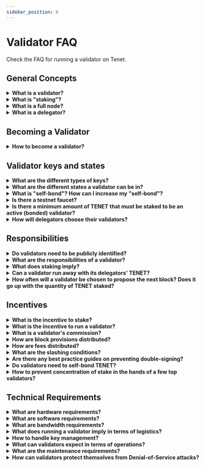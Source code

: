 ```yaml
---
sidebar_position: 6
---
```


# Validator FAQ

Check the FAQ for running a validator on Tenet.

## General Concepts

<details>

<summary><b>What is a validator?</b></summary>

Tenet is powered by [Tendermint](https://docs.tendermint.com/v0.34/introduction/what-is-tendermint.html) Core,
which relies on a set of validators to secure the network. Validators run a full node and participate in consensus
by broadcasting votes which contain cryptographic signatures signed by their private key. Validators commit new
blocks in the blockchain and receive revenue in exchange for their work. They also participate in on-protocol
treasury governance by voting on governance proposals. A validator's voting influence is weighted according to
their total stake.

</details>

<details>

<summary><b>What is "staking"?</b></summary>

Tenet is a public Proof-of-Stake (PoS) blockchain, meaning that validator's weight is determined by the amount of
staking tokens (TENET) bonded as collateral. These staking tokens can be staked directly by the validator or delegated
to them by TENET holders.

Any user in the system can declare its intention to become a validator by sending a `create-validator` transaction.
From there, they become validators.

The weight (i.e. total stake or voting power) of a validator determines wether or not it is an active validator,
and also how frequently this node will have to propose a block and how much revenue it will obtain. Initially, only
the top 150 validators with the most weight will be active validators. If validators double-sign, or are frequently
offline, they risk their staked tokens (including TENET delegated by users) being "slashed" by the protocol to
penalize negligence and misbehavior.

</details>

<details>

<summary><b>What is a full node?</b></summary>

A full node is a program that fully validates transactions and blocks of a blockchain. It is distinct from a light
client node that only processes block headers and a small subset of transactions. Running a full node requires more
resources than a light client but is necessary in order to be a validator. In practice, running a full-node only
implies running a non-compromised and up-to-date version of the software with low network latency and without downtime.

Of course, it is possible and encouraged for any user to run full nodes even if they do not plan to be validators.

</details>

<details>

<summary><b>What is a delegator?</b></summary>

Delegators are TENET holders who cannot, or do not want to run validator operations themselves. Users can delegate
TENET to a validator and obtain a part of its revenue in exchange (for more detail on how revenue is distributed, see
`What is the incentive to stake?` and `What is a validator's commission?` sections below).

Because they share revenue with their validators, delegators also share responsibility. Should a validator misbehave,
each of its delegators will be partially slashed in proportion to their stake. This is why delegators should perform
due-diligence on validators before delegating, as well as diversifying by spreading their stake over multiple validators.

Delegators play a critical role in the system, as they are responsible for choosing validators. Be aware that being a
delegator is not a passive role. Delegators are obligated to remain vigilant and actively monitor the actions of their
validators, switching should they fail to act responsibly.

</details>

## Becoming a Validator

<details>

<summary><b>How to become a validator?</b></summary>

Any participant in the network can signal their intent to become a validator by creating a validator and registering
its validator profile. To do so, the candidate broadcasts a `create-validator` transaction, in which they must
submit the following information:

- **Validator's PubKey**: Validator operators can have different accounts for validating and holding liquid funds.
  The PubKey submitted must be associated with the private key with which the validator intends to sign *prevotes*
  and *precommits*.
- **Validator's Address**: `tenetvaloper1-` address. This is the address used to identify your validator publicly.
  The private key associated with this address is used to bond, unbond, and claim rewards.
- **Validator's name** (also known as the **moniker**)
- **Validator's website** *(optional)*
- **Validator's description** *(optional)*
- **Initial commission rate**: The commission rate on block provisions, block rewards and fees charged to delegators.
- **Maximum commission**: The maximum commission rate which this validator will be allowed to charge.
- **Commission change rate**: The maximum daily increase of the validator commission.
- **Minimum self-bond amount**: Minimum amount of TENET the validator needs to have bonded at all times. If the
  validator's self-bonded stake falls below this limit, its entire staking pool will be unbonded.
- **Initial self-bond amount**: Initial amount of TENET the validator wants to self-bond.

```bash
tenetd tx staking create-validator
--pubkey tenetvalconspub1zcjduepqs5s0vddx5m65h5ntjzwd0x8g3245rgrytpds4ds7vdtlwx06mcesmnkzly
--amount "2atenet"
--from tmp
--commission-rate="0.20"
--commission-max-rate="1.00"
--commission-max-change-rate="0.01"
--min-self-delegation "1"
--moniker "validator"
--chain-id "tenet_155-1"
--gas auto
--node tcp://127.0.0.1:26647
```

:::danger
🚨 **DANGER**: <u>Never</u> create your mainnet validator keys using a [`test`](./../../protocol/concepts/keyring#testing)
keying backend. Doing so might result in a loss of funds by making your funds remotely accessible via the
`eth_sendTransaction` JSON-RPC endpoint.

Ref: [Security Advisory: Insecurely configured geth can make funds remotely accessible](https://blog.ethereum.org/2015/08/29/security-alert-insecurely-configured-geth-can-make-funds-remotely-accessible/)
:::

Once a validator is created and registered, TENET holders can delegate TENET to it, effectively adding stake to
its pool. The total stake of a validator is the sum of the TENET self-bonded by the validator's operator and the
TENET bonded by external delegators.

**Only the top 150 validators with the most stake are considered the active validators**, becoming
**bonded validators**. If ever a validator's total stake dips below the top 150, the validator loses
its validator privileges (meaning that it won't generate rewards) and no longer serves as part of
the active set (i.e doesn't participate in consensus), entering **unbonding mode** and eventually becomes **unbonded**.

</details>

## Validator keys and states

<details>

<summary><b>What are the different types of keys?</b></summary>

In short, there are two types of keys:

- **Tendermint Key**: This is a unique key used to sign block hashes. It is associated with a public key
  `tenetvalconspub`.
    - Generated when the node is created with `tenetd init`.
    - Get this value with `tenetd tendermint show-validator`
      e.g. `tenetvalconspub1zcjduc3qcyj09qc03elte23zwshdx92jm6ce88fgc90rtqhjx8v0608qh5ssp0w94c`

- **Application keys**: These keys are created from the application and used to sign transactions. As a validator,
  you will probably use one key to sign staking-related transactions, and another key to sign oracle-related
  transactions. Application keys are associated with a public key `tenetpub-` and an address `tenet-`. Both
  are derived from account keys generated by `tenetd keys add`.

:::warning
A validator's operator key is directly tied to an application key, but uses reserved prefixes solely for this
purpose: `tenetvaloper` and `tenetvaloperpub`
:::

</details>

<details>

<summary><b>What are the different states a validator can be in?</b></summary>

After a validator is created with a `create-validator` transaction, it can be in three states:

- `bonded`: Validator is in the active set and participates in consensus. Validator is earning rewards and can be
  slashed for misbehaviour.
- `unbonding`: Validator is not in the active set and does not participate in consensus. Validator is not earning
  rewards, but can still be slashed for misbehaviour. This is a transition state from `bonded` to `unbonded`. If
  validator does not send a `rebond` transaction while in `unbonding` mode, it will take two weeks for the state
  transition to complete.
- `unbonded`: Validator is not in the active set, and therefore not signing blocks. Unbonded validators cannot be
  slashed, but do not earn any rewards from their operation. It is still possible to delegate TENET to this
  validator. Un-delegating from an `unbonded` validator is immediate.

Delegators have the same state as their validator.

:::warning
Delegations are not necessarily bonded. TENET can be delegated and bonded, delegated and unbonding, delegated and
unbonded, or liquid.
:::

</details>

<details>

<summary><b>What is "self-bond"? How can I increase my "self-bond"?</b></summary>

The validator operator's "self-bond" refers to the amount of TENET stake delegated to itself. You can increase your
self-bond by delegating more TENET to your validator account.

</details>

<details>

<summary><b>Is there a testnet faucet?</b></summary>

If you want to obtain coins for the testnet, you can do so by using the [faucet](https://faucet.tenet.dev/).

</details>

<details>

<summary><b>Is there a minimum amount of TENET that must be staked to be an active (bonded) validator?</b></summary>

There is no minimum. The top 150 validators with the highest total stake (where
`total stake = self-bonded stake + delegators stake`) are the active validators.

</details>

<details>

<summary><b>How will delegators choose their validators?</b></summary>

Delegators are free to choose validators according to their own subjective criteria. That said, criteria anticipated to
be important include:

- **Amount of self-bonded TENET:** Number of TENET a validator self-bonded to its staking pool. A validator with higher
  amount of self-bonded TENET has more skin in the game, making it more liable for its actions.

- **Amount of delegated TENET:** Total number of TENET delegated to a validator. A high stake shows that the community
  trusts this validator, but it also means that this validator is a bigger target for hackers. Validators are expected
  to become less and less attractive as their amount of delegated TENET grows. Bigger validators also increase the
  centralization of the network.

- **Commission rate:** Commission applied on revenue by validators before it is distributed to their delegators

- **Track record:** Delegators will likely look at the track record of the validators they plan to delegate to. This
  includes seniority, past votes on proposals, historical average uptime and how often the node was compromised.

Apart from these criteria, there will be a possibility for validators to signal a website address to complete their
resume. Validators will need to build reputation one way or another to attract delegators. For example, it would be
a good practice for validators to have their setup audited by third parties. Note though, that the Tenet team will
not approve or conduct any audit itself.

</details>

## Responsibilities

<details>

<summary><b>Do validators need to be publicly identified?</b></summary>

No, they do not. Each delegator will value validators based on their own criteria. Validators will be able(and are
advised) to register a website address when they nominate themselves so that they can advertise their operation as
they see fit. Some delegators may prefer a website that clearly displays the team running the validator and their
resume, while others might prefer anonymous validators with positive track records. Most likely both identified
and anonymous validators will coexist in the validator set.

</details>

<details>

<summary><b>What are the responsibilities of a validator?</b></summary>

Validators have three main responsibilities:

- **Be able to constantly run a correct version of the software:** validators need to make sure that their servers are
  always online and their private keys are not compromised.

- **Provide oversight and feedback on correct deployment of community pool funds:** the Tenet protocol includes the a
  governance system for proposals to the facilitate adoption of its currencies. Validators are expected to hold budget
  executors to account to provide transparency and efficient use of funds.

Additionally, validators are expected to be active members of the community. They should always be up-to-date with the
current state of the ecosystem so that they can easily adapt to any change.

</details>

<details>

<summary><b>What does staking imply?</b></summary>

Staking TENET can be thought of as a safety deposit on validation activities. When a validator or a delegator wants to
retrieve part or all of their deposit, they send an unbonding transaction. Then, the deposit undergoes a *two week
unbonding period* during which they are liable to being slashed for potential misbehavior committed by the validator
before the unbonding process started.

Validators, and by association delegators, receive block provisions, block rewards, and fee rewards. If a validator
misbehaves, a certain portion of its total stake is slashed (the severity of the penalty depends on the type
of misbehavior). This means that every user that bonded TENET to this validator gets penalized in proportion
to its stake. Delegators are therefore incentivized to delegate to validators that they anticipate will function safely.

</details>
<details>

<summary><b>Can a validator run away with its delegators' TENET?</b></summary>

By delegating to a validator, a user delegates staking power. The more staking power a validator has, the more weight
it has in the consensus and processes. This does not mean that the validator has custody of its delegators' TENET.
*By no means can a validator run away with its delegator's funds*.

Even though delegated funds cannot be stolen by their validators, delegators are still liable if their validators
misbehave. In such case, each delegators' stake will be partially slashed in proportion to their relative stake.

</details>

<details>

<summary><b>How often will a validator be chosen to propose the next block? Does it go up with the quantity of TENET
staked?</b></summary>

The validator that is selected to mine the next block is called the **proposer**, the "leader" in the consensus for the
round. Each proposer is selected deterministically, and the frequency of being chosen is equal to the relative total
stake (where total stake = self-bonded stake + delegators stake) of the validator. For example, if the total
bonded stake across all validators is 100 TENET, and a validator's total stake is 10 TENET, then this validator
will be chosen 10% of the time as the proposer.

To understand more about the proposer selection process in Tendermint BFT consensus, read more
[in their official docs](https://docs.tendermint.com/master/spec/consensus/proposer-selection.html).

</details>

## Incentives

<details>

<summary><b>What is the incentive to stake?</b></summary>

Each member of a validator's staking pool earns different types of revenue:

- **Block rewards:** Native tokens of applications run by validators (e.g. TENET on Tenet) are inflated to produce
  block provisions. These provisions exist to incentivize TENET holders to bond their stake, as non-bonded TENET will
  be diluted over time.
- **Transaction fees:** Tenet maintains a whitelist of token that are accepted as fee payment. The initial fee token is
  the `tenet`.

This total revenue is divided among validators' staking pools according to each validator's weight. Then, within each
validator's staking pool the revenue is divided among delegators in proportion to each delegator's stake. A commission
on delegators' revenue is applied by the validator before it is distributed.

</details>

<details>

<summary><b>What is the incentive to run a validator?</b></summary>

Validators earn proportionally more revenue than their delegators because of commissions.

Validators also play a major role in governance. If a delegator does not vote, they inherit the vote from their
validator. This gives validators a major responsibility in the ecosystem.

</details>

<details>

<summary><b>What is a validator's commission?</b></summary>

Revenue received by a validator's pool is split between the validator and its delegators. The validator can apply a
commission on the part of the revenue that goes to its delegators. This commission is set as a percentage.
Each validator is free to set its initial commission, maximum daily commission change rate and maximum commission.
Tenet enforces the parameter that each validator sets. These parameters can only be defined when initially declaring
candidacy, and may only be constrained further after being declared.

</details>

<details>

<summary><b>How are block provisions distributed?</b></summary>

Block provisions (rewards) are distributed proportionally to all validators relative to their total stake (voting power).
This means that even though each validator gains TENET with each provision, all validators will still maintain equal
weight.

Let us take an example where we have 10 validators with equal staking power and a commission rate of 1%. Let us also
assume that the provision for a block is 1000 TENET and that each validator has 20% of self-bonded TENET. These tokens
do not go directly to the proposer. Instead, they are evenly spread among validators. So now each validator's pool
has 100 TENET. These 100 TENET will be distributed according to each participant's stake:

- Commission: `100*80%*1% = 0.8 TENET`
- Validator gets: `100\*20% + Commission = 20.8 TENET`
- All delegators get: `100\*80% - Commission = 79.2 TENET`

Then, each delegator can claim its part of the 79.2 TENET in proportion to their stake in the validator's staking pool.
Note that the validator's commission is not applied on block provisions. Note that block rewards (paid in TENET) are
distributed according to the same mechanism.

</details>

<details>

<summary><b>How are fees distributed?</b></summary>

Fees are similarly distributed with the exception that the block proposer can get a bonus on the fees of the block it
proposes if it includes more than the strict minimum of required precommits.

When a validator is selected to propose the next block, it must include at least ⅔ precommits for the previous block in
the form of validator signatures. However, there is an incentive to include more than ⅔ precommits in the form of a
bonus. The bonus is linear: it ranges from 1% if the proposer includes ⅔rd precommits (minimum for the block to be
valid) to 5% if the proposer includes 100% precommits. Of course the proposer should not wait too long or other
validators may timeout and move on to the next proposer. As such, validators have to find a balance between
wait-time to get the most signatures and risk of losing out on proposing the next block. This mechanism aims
to incentivize non-empty block proposals, better networking between validators as well as to mitigate censorship.

Let's take a concrete example to illustrate the aforementioned concept. In this example, there are 10 validators with
equal stake. Each of them applies a 1% commission and has 20% of self-bonded TENET. Now comes a successful block
that collects a total of 1005 TENET in fees. Let's assume that the proposer included 100% of the signatures in its
block. It thus obtains the full bonus of 5%.

We have to solve this simple equation to find the reward $R$ for each validator:

$$9R ~ + ~ R ~ + ~ 5\%(R) ~ = ~ 1005 ~ \Leftrightarrow ~ R ~ = ~ 1005 ~/ ~10.05 ~ = ~ 100$$

- For the proposer validator:

    - The pool obtains $R ~ + ~ 5\%(R)$: 105 TENET
    - Commission: $105 ~ *~ 80\% ~* ~ 1\%$ = 0.84 TENET
    - Validator's reward: $105 ~ * ~ 20\% ~ + ~ Commission$ = 21.84 TENET
    - Delegators' rewards: $105 ~ * ~ 80\% ~ - ~ Commission$ = 83.16 TENET \(each delegator will be able to claim its portion
      of these rewards in proportion to their stake\)

    - The pool obtains $R$: 100 TENET
    - Commission: $100 ~ *~ 80\% ~* ~ 1\%$ = 0.8 TENET
    - Validator's reward: $100 ~ * ~ 20\% ~ + ~ Commission$ = 20.8 TENET
    - Delegators' rewards: $100 ~ * ~ 80\% ~ - ~ Commission$ = 79.2 TENET \(each delegator will be able to claim its portion
      of these rewards in proportion to their stake\

</details>

<details>

<summary><b>What are the slashing conditions?</b></summary>

If a validator misbehaves, its bonded stake along with its delegators' stake and will be slashed. The severity of the
punishment depends on the type of fault. There are 3 main faults that can result in slashing of funds for a validator
and its delegators:

- **Double-signing:** If someone reports on chain A that a validator signed two blocks at the same height on chain A and
  chain B, and if chain A and chain B share a common ancestor, then this validator will get slashed on chain A. The penalty
  for double signing is 10.00% of total stake.

- **Downtime:** If a validator misses more than 50% of the last 90.000 blocks, they will get slashed by 0.50%.
- **Unavailability:** If a validator's signature has not been included in the last X blocks, the validator will get
  slashed by a marginal amount proportional to X. If X is above a certain limit Y, then the validator will get unbonded.

Note that even if a validator does not intentionally misbehave, it can still be slashed if its node crashes, looses
connectivity, gets DDoSed, or if its private key is compromised.

Here are some links to community's learning from double signing worth a look:

- [Learnings from BlockDaemon](https://blockdaemon.com/documentation/tenet-post-mortem/)

</details>

<details>

<summary><b>Are there any best practice guides on preventing double-signing?</b></summary>

There is an awesome guide. Polkachu is a validator on Tenet and they have wrote [this page](https://github.com/polkachu/validator-guide/blob/main/validator_server_migration_best_practice.md)
to help out.

</details>

<details>

<summary><b>Do validators need to self-bond TENET?</b></summary>

No, they do not. A validators total stake is equal to the sum of its own self-bonded stake and of its delegated stake.
This means that a validator can compensate its low amount of self-bonded stake by attracting more delegators. This is
why reputation is very important for validators.

Even though there is no obligation for validators to self-bond TENET, delegators should want their validator to have
self-bonded TENET in their staking pool. In other words, validators should have skin-in-the-game.

In order for delegators to have some guarantee about how much skin-in-the-game their validator has, the latter can signal
a minimum amount of self-bonded TENET. If a validator's self-bond goes below the limit that it predefined, this
validator and all of its delegators will unbond.

</details>

<details>

<summary><b>How to prevent concentration of stake in the hands of a few top validators?</b></summary>

For now the community is expected to behave in a smart and self-preserving way. When a mining pool in Bitcoin gets too
much mining power the community usually stops contributing to that pool. Tenet will rely on the same effect initially.
In the future, other mechanisms will be deployed to smoothen this process as much as possible:

- **Penalty-free re-delegation:** This is to allow delegators to easily switch from one validator to another, in order
  to reduce validator stickiness.
- **UI warning:** Wallets can implement warnings that will be displayed to users if they want to delegate to a validator
  that already has a significant amount of staking power.

</details>

## Technical Requirements

<details>

<summary><b>What are hardware requirements?</b></summary>

Validators should expect to provision one or more data center locations with redundant power, networking, firewalls,
HSMs and servers.

We expect that a modest level of hardware specifications will be needed initially and that they might rise as network
use increases. Participating in the testnet is the best way to learn more.

</details>

<details>

<summary><b>What are software requirements?</b></summary>

In addition to running an Tenet node, validators should develop monitoring, alerting and management solutions.

</details>

<details>

<summary><b>What are bandwidth requirements?</b></summary>

Tenet has the capacity for very high throughput compared to chains like Ethereum or Bitcoin.

As such, we recommend that the data center nodes only connect to trusted full nodes in the cloud or other validators
that know each other socially. This relieves the data center node from the burden of mitigating denial-of-service attacks.

Ultimately, as the network becomes more used, one can realistically expect daily bandwidth on the order of several gigabytes.

</details>

<details>

<summary><b>What does running a validator imply in terms of logistics?</b></summary>

A successful validator operation will require the efforts of multiple highly skilled individuals and continuous operational
attention. This will be considerably more involved than running a bitcoin miner for instance.

</details>

<details>

<summary><b>How to handle key management?</b></summary>

Validators should expect to run an HSM that supports ed25519 keys. Here are potential options:

- YubiHSM 2
- Ledger Nano S
- Ledger BOLOS SGX enclave
- Thales nShield support
- [Strangelove Horcrux](https://github.com/strangelove-ventures/horcrux)

The Tenet team does not recommend one solution above the other. The community is encouraged to bolster the effort to
improve HSMs and the security of key management.

</details>

<details>

<summary><b>What can validators expect in terms of operations?</b></summary>

Running effective operation is the key to avoiding unexpectedly unbonding or being slashed. This includes being able to
respond to attacks, outages, as well as to maintain security and isolation in your data center.

</details>

<details>

<summary><b>What are the maintenance requirements?</b></summary>

Validators should expect to perform regular software updates to accommodate upgrades and bug fixes. There will inevitably
be issues with the network early in its bootstrapping phase that will require substantial vigilance.

</details>

<details>

<summary><b>How can validators protect themselves from Denial-of-Service attacks?</b></summary>

Denial-of-service attacks occur when an attacker sends a flood of internet traffic to an IP address to prevent the server
at the IP address from connecting to the internet.

An attacker scans the network, tries to learn the IP address of various validator nodes and disconnect them from
communication by flooding them with traffic.

One recommended way to mitigate these risks is for validators to carefully structure their network topology in a so-called
sentry node architecture.

Validator nodes should only connect to full-nodes they trust because they operate them themselves or are run by other
validators they know socially. A validator node will typically run in a data center. Most data centers provide direct
links the networks of major cloud providers. The validator can use those links to connect to sentry nodes in the cloud.
This shifts the burden of denial-of-service from the validator's node directly to its sentry nodes, and may require new
sentry nodes be spun up or activated to mitigate attacks on existing ones.

Sentry nodes can be quickly spun up or change their IP addresses. Because the links to the sentry nodes are in private
IP space, an internet based attacked cannot disturb them directly. This will ensure validator block proposals and votes
always make it to the rest of the network.

It is expected that good operating procedures on that part of validators will completely mitigate these threats.

For more on sentry node architecture, see [this](https://forum.cosmos.network/t/sentry-node-architecture-overview/454).

</details>